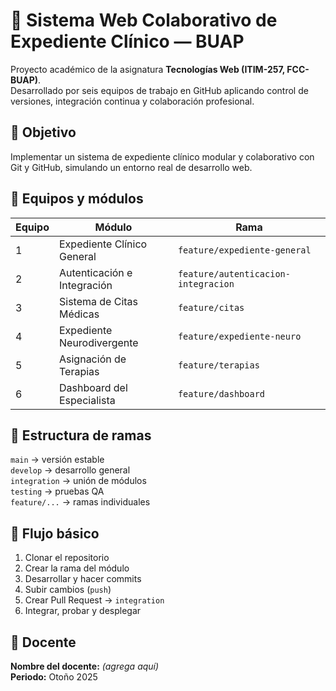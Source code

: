 # 🏥 Sistema Web Colaborativo de Expediente Clínico — BUAP

Proyecto académico de la asignatura **Tecnologías Web (ITIM-257, FCC-BUAP)**.  
Desarrollado por seis equipos de trabajo en GitHub aplicando control de versiones, integración continua y colaboración profesional.

## 🎯 Objetivo
Implementar un sistema de expediente clínico modular y colaborativo con Git y GitHub, simulando un entorno real de desarrollo web.

## 🧩 Equipos y módulos

| Equipo | Módulo | Rama |
|--------|---------|------|
| 1 | Expediente Clínico General | `feature/expediente-general` |
| 2 | Autenticación e Integración | `feature/autenticacion-integracion` |
| 3 | Sistema de Citas Médicas | `feature/citas` |
| 4 | Expediente Neurodivergente | `feature/expediente-neuro` |
| 5 | Asignación de Terapias | `feature/terapias` |
| 6 | Dashboard del Especialista | `feature/dashboard` |

## 🌿 Estructura de ramas
`main` → versión estable  
`develop` → desarrollo general  
`integration` → unión de módulos  
`testing` → pruebas QA  
`feature/...` → ramas individuales

## 🧭 Flujo básico
1. Clonar el repositorio  
2. Crear la rama del módulo  
3. Desarrollar y hacer commits  
4. Subir cambios (`push`)  
5. Crear Pull Request → `integration`  
6. Integrar, probar y desplegar

## 👥 Docente
**Nombre del docente:** *(agrega aquí)*  
**Periodo:** Otoño 2025  
